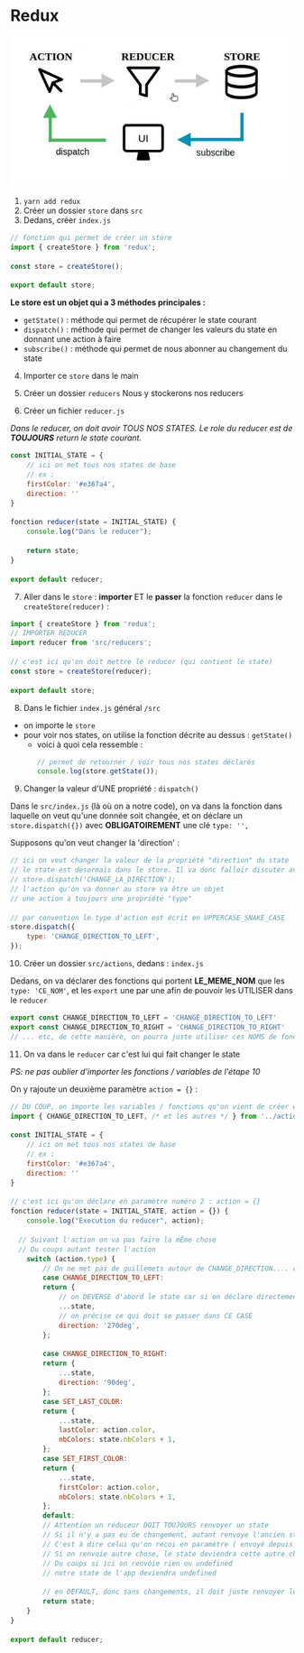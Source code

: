 # Redux

![Redux flow :](../utils/redux-steps.png)

1. `yarn add redux`
2. Créer un dossier `store` dans `src`
3. Dedans, créer `index.js`

```js
// fonction qui permet de créer un store
import { createStore } from 'redux';

const store = createStore();

export default store;
```

**Le store est un objet qui a 3 méthodes principales :**
- `getState()` : méthode qui permet de récupérer le state courant
- `dispatch()` : méthode qui permet de changer les valeurs du state en donnant une action à faire
- `subscribe()` : méthode qui permet de nous abonner au changement du state


4. Importer ce `store` dans le main

5. Créer un dossier `reducers`
Nous y stockerons nos reducers

6. Créer un fichier `reducer.js`

_Dans le reducer, on doit avoir TOUS NOS STATES. Le role du reducer est de **TOUJOURS** return le state courant._

```js
const INITIAL_STATE = {
    // ici on met tous nos states de base
    // ex : 
    firstColor: '#e367a4',
    direction: ''
}

fonction reducer(state = INITIAL_STATE) {
    console.log("Dans le reducer");

    return state;
}

export default reducer;
```

7. Aller dans le `store` : **importer** ET le **passer** la fonction `reducer` dans le `createStore(reducer)` :

```js
import { createStore } from 'redux';
// IMPORTER REDUCER
import reducer from 'src/reducers';

// c'est ici qu'on doit mettre le reducer (qui contient le state)
const store = createStore(reducer);

export default store;
```

8. Dans le fichier `index.js` général `/src`

- on importe le `store`
- pour voir nos states, on utilise la fonction décrite au dessus : `getState()` 
  - voici à quoi cela ressemble : 
    ```js
    // permet de retourner / voir tous nos states déclarés
    console.log(store.getState());
    ```

9. Changer la valeur d'UNE propriété : `dispatch()`

Dans le `src/index.js` (là où on a notre code), on va dans la fonction dans laquelle on veut qu'une donnée soit changée, et on déclare un `store.dispatch({})` avec **OBLIGATOIREMENT** une clé `type: '',`

Supposons qu'on veut changer la 'direction' : 

```js
// ici on veut changer la valeur de la propriété "direction" du state
// le state est désormais dans le store. Il va donc falloir discuter avec le store. Pour faire cela, on va passer par dispatch()
// store.dispatch('CHANGE_LA_DIRECTION');
// l'action qu'on va donner au store va être un objet
// une action a toujours une propriété "type"

// par convention le type d'action est écrit en UPPERCASE_SNAKE_CASE
store.dispatch({
    type: 'CHANGE_DIRECTION_TO_LEFT',
});
```

10. Créer un dossier `src/actions`, dedans : `index.js`

Dedans, on va déclarer des fonctions qui portent **LE_MEME_NOM** que les `type: 'CE_NOM'`, et les `export` une par une afin de pouvoir les UTILISER dans le `reducer`

```js
export const CHANGE_DIRECTION_TO_LEFT = 'CHANGE_DIRECTION_TO_LEFT'
export const CHANGE_DIRECTION_TO_RIGHT = 'CHANGE_DIRECTION_TO_RIGHT'
// ... etc, de cette manière, on pourra juste utiliser ces NOMS de fonctions SANS AVOIR A METTRE de guillemets autour des CASE (cf : en dessous, condition switch)
```

11. On va dans le `reducer` car c'est lui qui fait changer le state

_PS: ne pas oublier d'importer les fonctions / variables de l'étape 10_

On y rajoute un deuxième paramètre `action = {}` :

```js
// DU COUP, on importe les variables / fonctions qu'on vient de créer étape 10 :
import { CHANGE_DIRECTION_TO_LEFT, /* et les autres */ } from '../actions';

const INITIAL_STATE = {
    // ici on met tous nos states de base
    // ex : 
    firstColor: '#e367a4',
    direction: ''
}

// c'est ici qu'on déclare en paramètre numéro 2 : action = {}
fonction reducer(state = INITIAL_STATE, action = {}) {
    console.log("Execution du reducer", action);

  // Suivant l'action on va pas faire la mÊme chose
  // Du coups autant tester l'action
    switch (action.type) {
        // On ne met pas de guillemets autour de CHANGE_DIRECTION.... car on a créé une fonction dans src/actions/index.js qui a ce nom et qui return le même nom
        case CHANGE_DIRECTION_TO_LEFT:
        return {
            // on DEVERSE d'abord le state car si on déclare directement 'direction', ça va changer TOUT l'objet du state en juste 'direction: '
            ...state,
            // on précise ce qui doit se passer dans CE CASE
            direction: '270deg',
        };

        case CHANGE_DIRECTION_TO_RIGHT:
        return {
            ...state,
            direction: '90deg',
        };
        case SET_LAST_COLOR:
        return {
            ...state,
            lastColor: action.color,
            nbColors: state.nbColors + 1,
        };
        case SET_FIRST_COLOR:
        return {
            ...state,
            firstColor: action.color,
            nbColors: state.nbColors + 1,
        };
        default:
        // Attention un réduceur DOIT TOUJOURS renvoyer un state
        // Si il n'y a pas eu de changement, autant renvoye l'ancien state
        // C'est à dire celui qu'on recoi en paramètre ( envoyé depuis le store)
        // Si on renvoie autre chose, le state deviendra cette autre chose
        // Du coups si ici on renvoie rien ou undefined
        // notre state de l'app deviendra undefined

        // en DEFAULT, donc sans changements, il doit juste renvoyer le STATE normal de base
        return state;
    }
}

export default reducer;
```